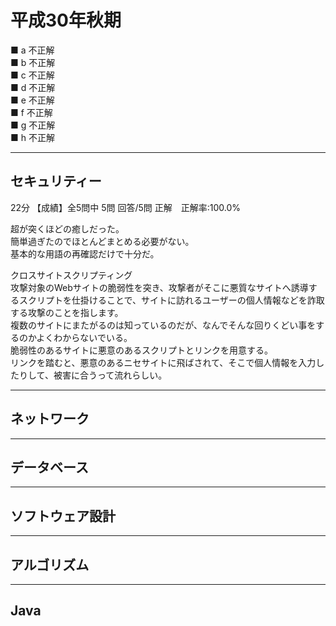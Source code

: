 # 平成30年秋期

■ a 不正解  
■ b 不正解  
■ c 不正解  
■ d 不正解  
■ e 不正解  
■ f 不正解  
■ g 不正解  
■ h 不正解  

---

## セキュリティー

22分 【成績】全5問中 5問 回答/5問 正解　正解率:100.0%  

超が突くほどの癒しだった。  
簡単過ぎたのでほとんどまとめる必要がない。  
基本的な用語の再確認だけで十分だ。  

クロスサイトスクリプティング  
攻撃対象のWebサイトの脆弱性を突き、攻撃者がそこに悪質なサイトへ誘導するスクリプトを仕掛けることで、サイトに訪れるユーザーの個人情報などを詐取する攻撃のことを指します。  
複数のサイトにまたがるのは知っているのだが、なんでそんな回りくどい事をするのかよくわからないでいる。  
脆弱性のあるサイトに悪意のあるスクリプトとリンクを用意する。  
リンクを踏むと、悪意のあるニセサイトに飛ばされて、そこで個人情報を入力したりして、被害に合うって流れらしい。  

---

## ネットワーク

---

## データベース

---

## ソフトウェア設計

---

## アルゴリズム

---

## Java
